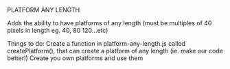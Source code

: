 PLATFORM ANY LENGTH

Adds the ability to have platforms of any length (must be multiples of 40 pixels in length eg. 40, 80 120...etc)

Things to do:
Create a function in platform-any-length.js called createPlatform(), that can create a platform of any length (ie. make our code better!)
Create you own platforms and use them

